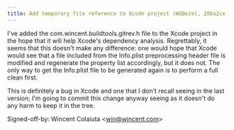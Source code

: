 ```yaml
---
title: Add temporary file reference to Xcode project (WOBezel, 28ba2ce)
---
```


I've added the com.wincent.buildtools.gitrev.h file to the Xcode project in the hope that it will help Xcode's dependency analysis. Regrettably, it seems that this doesn't make any difference: one would hope that Xcode would see that a file included from the Info.plist preprocessing header file is modified and regenerate the property list accordingly, but it does not. The only way to get the Info.plist file to be generated again is to perform a full clean first.

This is definitely a bug in Xcode and one that I don't recall seeing in the last version; I'm going to commit this change anyway seeing as it doesn't do any harm to keep it in the tree.

Signed-off-by: Wincent Colaiuta &lt;win@wincent.com&gt;
